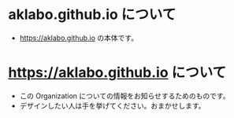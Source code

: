 # aklabo.github.io について

- https://aklabo.github.io の本体です。

# https://aklabo.github.io について

- この Organization についての情報をお知らせするためのものです。
- デザインしたい人は手を挙げてください。おまかせします。

